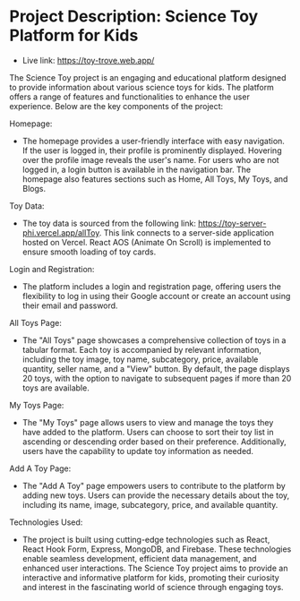 # Project Description: Science Toy Platform for Kids

* Live link: https://toy-trove.web.app/
  
The Science Toy project is an engaging and educational platform designed to provide information about various science toys for kids. The platform offers a range of features and functionalities to enhance the user experience. Below are the key components of the project:

Homepage:

* The homepage provides a user-friendly interface with easy navigation. If the user is logged in, their profile is prominently displayed. Hovering over the profile image reveals the user's name. For users who are not logged in, a login button is available in the navigation bar. The homepage also features sections such as Home, All Toys, My Toys, and Blogs.
  
Toy Data:
* The toy data is sourced from the following link: https://toy-server-phi.vercel.app/allToy. This link connects to a server-side application hosted on Vercel. React AOS (Animate On Scroll) is implemented to ensure smooth loading of toy cards.
  
Login and Registration:
* The platform includes a login and registration page, offering users the flexibility to log in using their Google account or create an account using their email and password.
  
All Toys Page:
* The "All Toys" page showcases a comprehensive collection of toys in a tabular format. Each toy is accompanied by relevant information, including the toy image, toy name, subcategory, price, available quantity, seller name, and a "View" button. By default, the page displays 20 toys, with the option to navigate to subsequent pages if more than 20 toys are available.

My Toys Page:
* The "My Toys" page allows users to view and manage the toys they have added to the platform. Users can choose to sort their toy list in ascending or descending order based on their preference. Additionally, users have the capability to update toy information as needed.
  
Add A Toy Page:
* The "Add A Toy" page empowers users to contribute to the platform by adding new toys. Users can provide the necessary details about the toy, including its name, image, subcategory, price, and available quantity.

Technologies Used:
* The project is built using cutting-edge technologies such as React, React Hook Form, Express, MongoDB, and Firebase. These technologies enable seamless development, efficient data management, and enhanced user interactions.
The Science Toy project aims to provide an interactive and informative platform for kids, promoting their curiosity and interest in the fascinating world of science through engaging toys.
